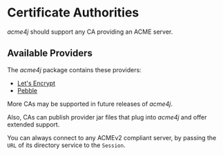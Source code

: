 # Certificate Authorities

_acme4j_ should support any CA providing an ACME server.

## Available Providers

The _acme4j_ package contains these providers:

* [Let's Encrypt](./letsencrypt.html)
* [Pebble](./pebble.html)

More CAs may be supported in future releases of _acme4j_.

Also, CAs can publish provider jar files that plug into _acme4j_ and offer extended support.

<div class="alert alert-info" role="alert">

You can always connect to any ACMEv2 compliant server, by passing the `URL` of its directory service to the `Session`.
</div>